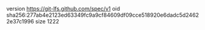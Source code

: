 version https://git-lfs.github.com/spec/v1
oid sha256:277ab4e2123ed63349fc9a9cf84609df09cce518920e6dadc5d24622e37c1996
size 1222
